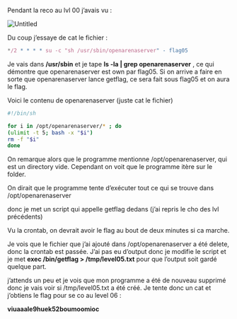 Pendant la reco au lvl 00 j’avais vu :

![Untitled](https://prod-files-secure.s3.us-west-2.amazonaws.com/16ad7c51-07e0-4d87-aa46-423fe70c1477/f3041a9a-6dbd-4665-95b3-02c48a77b2e5/Untitled.png)

Du coup j’essaye de cat le fichier :

```jsx
*/2 * * * * su -c "sh /usr/sbin/openarenaserver" - flag05
```

Je vais dans **/usr/sbin** et je tape **ls -la | grep openarenaserver** , ce qui  démontre que openarenaserver est own par flag05. Si on arrive a faire en sorte que openarenaserver lance getflag, ce sera fait sous flag05 et on aura le flag.

Voici le contenu de openarenaserver (juste cat le fichier)

```bash
#!/bin/sh

for i in /opt/openarenaserver/* ; do
(ulimit -t 5; bash -x "$i")
rm -f "$i"                                                                                                   
done
```

On remarque alors que le programme mentionne /opt/openarenaserver, qui est un directory vide. Cependant on voit que le programme itère sur le folder.

On dirait que le programme tente d’exécuter tout ce qui se trouve dans /opt/openarenaserver

donc je met un script qui appelle getflag dedans (j’ai repris le cho des lvl précédents)

Vu la crontab, on devrait avoir le flag au bout de deux minutes si ca marche.

Je vois que le fichier que j’ai ajouté dans /opt/openarenaserver a été delete, donc la crontab est passée. J’ai pas eu d’output donc je modifie le script et je met **exec /bin/getflag > /tmp/level05.txt** pour que l’output soit gardé quelque part.

j’attends un peu et je vois que mon programme a été de nouveau supprimé donc je vais voir si /tmp/level05.txt a été créé. Je tente donc un cat et j’obtiens le flag pour se co au level 06 : 

**viuaaale9huek52boumoomioc**